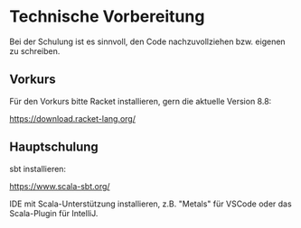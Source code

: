 # Technische Vorbereitung

Bei der Schulung ist es sinnvoll, den Code nachzuvollziehen
bzw. eigenen zu schreiben.

## Vorkurs

Für den Vorkurs bitte Racket installieren, gern die aktuelle Version
8.8:

https://download.racket-lang.org/

## Hauptschulung

sbt installieren:

https://www.scala-sbt.org/

IDE mit Scala-Unterstützung installieren, z.B. "Metals" für VSCode
oder das Scala-Plugin für IntelliJ.


